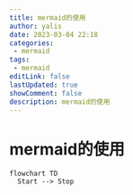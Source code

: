 ```yaml
---
title: mermaid的使用
author: yalis
date: 2023-03-04 22:18
categories:
 - mermaid
tags:
 - mermaid
editLink: false
lastUpdated: true
showComment: false
description: mermaid的使用
---
```


# mermaid的使用

```mermaid
flowchart TD
  Start --> Stop
```
